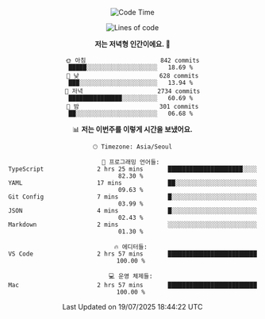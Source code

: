 <div align='center'>
 
<!--START_SECTION:waka-->
![Code Time](http://img.shields.io/badge/Code%20Time-4%2C496%20hrs%2023%20mins-blue)

![Lines of code](https://img.shields.io/badge/%EC%A0%80%EB%8A%94%20%EC%97%AC%ED%83%9C%EA%B9%8C%EC%A7%80%20-1.9%20million%20%EC%A4%84%EC%9D%98%20%EC%BD%94%EB%93%9C%EB%A5%BC%20%EC%9E%91%EC%84%B1%ED%96%88%EC%96%B4%EC%9A%94.-blue)

**저는 저녁형 인간이에요. 🦉** 

```text
🌞 아침                     842 commits         █████░░░░░░░░░░░░░░░░░░░░   18.69 % 
🌆 낮　                     628 commits         ███░░░░░░░░░░░░░░░░░░░░░░   13.94 % 
🌃 저녁                     2734 commits        ███████████████░░░░░░░░░░   60.69 % 
🌙 밤　                     301 commits         ██░░░░░░░░░░░░░░░░░░░░░░░   06.68 % 
```


📊 **저는 이번주를 이렇게 시간을 보냈어요.** 

```text
🕑︎ Timezone: Asia/Seoul

💬 프로그래밍 언어들: 
TypeScript               2 hrs 25 mins       █████████████████████░░░░   82.30 % 
YAML                     17 mins             ██░░░░░░░░░░░░░░░░░░░░░░░   09.63 % 
Git Config               7 mins              █░░░░░░░░░░░░░░░░░░░░░░░░   03.99 % 
JSON                     4 mins              █░░░░░░░░░░░░░░░░░░░░░░░░   02.43 % 
Markdown                 2 mins              ░░░░░░░░░░░░░░░░░░░░░░░░░   01.30 % 

🔥 에디터들: 
VS Code                  2 hrs 57 mins       █████████████████████████   100.00 % 

💻 운영 체제들: 
Mac                      2 hrs 57 mins       █████████████████████████   100.00 % 
```


 Last Updated on 19/07/2025 18:44:22 UTC
<!--END_SECTION:waka-->
 </div>
<!---
Emewjin/Emewjin is a ✨ special ✨ repository because its `README.md` (this file) appears on your GitHub profile.
You can click the Preview link to take a look at your changes.
--->
